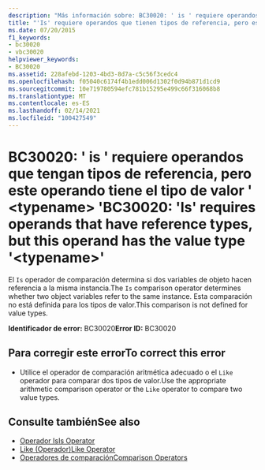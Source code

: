 ```yaml
---
description: "Más información sobre: BC30020: ' is ' requiere operandos que tengan tipos de referencia, pero este operando tiene el tipo de valor ' <typename> '"
title: "'Is' requiere operandos que tienen tipos de referencia, pero este operando tiene el tipo de valor '<typename>'"
ms.date: 07/20/2015
f1_keywords:
- bc30020
- vbc30020
helpviewer_keywords:
- BC30020
ms.assetid: 228afebd-1203-4bd3-8d7a-c5c56f3cedc4
ms.openlocfilehash: f05040c6174f4b1edd006d1302f0d94b871d1cd9
ms.sourcegitcommit: 10e719780594efc781b15295e499c66f316068b8
ms.translationtype: MT
ms.contentlocale: es-ES
ms.lasthandoff: 02/14/2021
ms.locfileid: "100427549"
---
```

# <a name="bc30020-is-requires-operands-that-have-reference-types-but-this-operand-has-the-value-type-typename"></a><span data-ttu-id="426a9-103">BC30020: ' is ' requiere operandos que tengan tipos de referencia, pero este operando tiene el tipo de valor ' \<typename> '</span><span class="sxs-lookup"><span data-stu-id="426a9-103">BC30020: 'Is' requires operands that have reference types, but this operand has the value type '\<typename>'</span></span>

<span data-ttu-id="426a9-104">El `Is` operador de comparación determina si dos variables de objeto hacen referencia a la misma instancia.</span><span class="sxs-lookup"><span data-stu-id="426a9-104">The `Is` comparison operator determines whether two object variables refer to the same instance.</span></span> <span data-ttu-id="426a9-105">Esta comparación no está definida para los tipos de valor.</span><span class="sxs-lookup"><span data-stu-id="426a9-105">This comparison is not defined for value types.</span></span>

 <span data-ttu-id="426a9-106">**Identificador de error:** BC30020</span><span class="sxs-lookup"><span data-stu-id="426a9-106">**Error ID:** BC30020</span></span>

## <a name="to-correct-this-error"></a><span data-ttu-id="426a9-107">Para corregir este error</span><span class="sxs-lookup"><span data-stu-id="426a9-107">To correct this error</span></span>

- <span data-ttu-id="426a9-108">Utilice el operador de comparación aritmética adecuado o el `Like` operador para comparar dos tipos de valor.</span><span class="sxs-lookup"><span data-stu-id="426a9-108">Use the appropriate arithmetic comparison operator or the `Like` operator to compare two value types.</span></span>

## <a name="see-also"></a><span data-ttu-id="426a9-109">Consulte también</span><span class="sxs-lookup"><span data-stu-id="426a9-109">See also</span></span>

- [<span data-ttu-id="426a9-110">Operador Is</span><span class="sxs-lookup"><span data-stu-id="426a9-110">Is Operator</span></span>](../operators/is-operator.md)
- [<span data-ttu-id="426a9-111">Like (Operador)</span><span class="sxs-lookup"><span data-stu-id="426a9-111">Like Operator</span></span>](../operators/like-operator.md)
- [<span data-ttu-id="426a9-112">Operadores de comparación</span><span class="sxs-lookup"><span data-stu-id="426a9-112">Comparison Operators</span></span>](../operators/comparison-operators.md)
